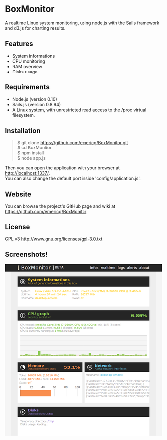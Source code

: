 BoxMonitor
==========

A realtime Linux system monitoring, using node.js with the Sails framework and d3.js for charting results.

Features
--------

- System informations
- CPU monitoring
- RAM overview
- Disks usage

Requirements
------------

- Node.js (version 0.10)
- Sails.js (version 0.8.94)
- A Linux system, with unrestricted read access to the /proc virtual filesystem.

Installation
------------

> $ git clone https://github.com/emericg/BoxMonitor.git  
> $ cd BoxMonitor  
> $ npm install  
> $ node app.js  

Then you can open the application with your browser at <http://localhost:1337/>.  
You can also change the default port inside 'config/application.js'.

Website
-------

You can browse the project's GitHub page and wiki at <https://github.com/emericg/BoxMonitor>

License
-------

GPL v3 <http://www.gnu.org/licenses/gpl-3.0.txt>

Screenshots!
------------

![BoxMonitor 'infos' tab](https://github.com/emericg/BoxMonitor/raw/master/public/images/BoxMonitor.png)
